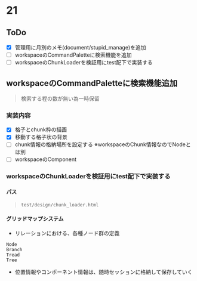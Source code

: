 # 21
## ToDo
- [x] 管理用に月別のメモ(document/stupid_manage)を追加
- [ ] workspaceのCommandPaletteに検索機能を追加
- [ ] workspaceのChunkLoaderを検証用にtest配下で実装する

## workspaceのCommandPaletteに検索機能追加
> 検索する程の数が無い為一時保留

### 実装内容
- [x] 格子とchunk枠の描画
- [x] 移動する格子状の背景
- [ ] chunk情報の格納場所を設定する ※workspaceのChunk情報なのでNodeとは別
- [ ] workspaceのComponent

### workspaceのChunkLoaderを検証用にtest配下で実装する
#### パス
> `test/design/chunk_loader.html`

#### グリッドマップシステム
- リレーションにおける、各種ノード群の定義
```
Node
Branch
Tread
Tree
```

- 位置情報やコンポーネント情報は、随時セッションに格納して保存していく
